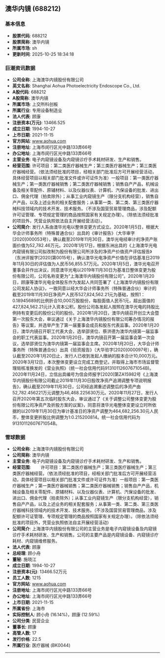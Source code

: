 ## 澳华内镜 (688212)

### 基本信息

- **股票代码**: 688212
- **股票简称**: 澳华内镜
- **所属市场**: sh
- **更新时间**: 2025-10-25 18:34:18

### 巨潮资讯数据

- **公司全称**: 上海澳华内镜股份有限公司
- **英文名称**: Shanghai Aohua Photoelectricity Endoscope Co., Ltd.
- **A股代码**: 688212
- **A股简称**: 澳华内镜
- **所属市场**: 上交所科创板
- **所属行业**: 专用设备制造业
- **法人代表**: 顾康
- **注册资本(万元)**: 13466.525
- **成立日期**: 1994-10-27
- **上市日期**: 2021-11-15
- **官方网站**: www.aohua.com
- **注册地址**: 上海市闵行区光中路133弄66号
- **办公地址**: 上海市闵行区光中路133弄66号
- **主营业务**: 电子内窥镜设备及内窥镜诊疗手术耗材研发、生产和销售。
- **经营范围**: 许可项目：第二类医疗器械生产；第三类医疗器械生产；第三类医疗器械经营。（依法须经批准的项目，经相关部门批准后方可开展经营活动，具体经营项目以相关部门批准文件或许可证件为准）一般项目：第一类医疗器械生产；第一类医疗器械销售；第二类医疗器械销售；销售自产产品，机械设备及相关零配件、原辅材料、以及仪器仪表、计算机、汽保设备的批发、进出口、佣金代理（拍卖除外）；从事工业内窥镜生产（限分支机构经营），销售自产产品，以及上述业务的相关配套服务；从事第一类、第二类、第三类医疗器械科技领域内的技术开发、技术服务。（不涉及国营贸易管理商品，涉及配额许可证管理、专项规定管理的商品按照国家有关规定办理）。（除依法须经批准的项目外，凭营业执照依法自主开展经营活动）。
- **公司简介**: 发行人系由澳华光电以整体变更方式设立。2020年1月5日，根据大华会计师事务所（特殊普通合伙）出具的《审计报告》（大华审字[2020]000053号），确认截至2019年11月30日，澳华光电经审计的净资产账面价值为52,782.46万元。2020年1月17日，根据东洲出具的《上海澳华光电内窥镜有限公司拟改制为股份有限公司所涉及的净资产价值资产评估报告》（东洲评报字[2020]第0015号），确认澳华光电净资产价值在评估基准日2019年11月30日的评估值为人民币56,855.57万元。2020年1月5日，澳华光电召开董事会并作出决议，同意澳华光电以2019年11月30日为基准日整体变更为股份有限公司，公司名称变更为“上海澳华内镜股份有限公司”。2020年1月20日，顾康等澳华光电全体股东作为发起人共同签署了《上海澳华内镜股份有限公司发起人协议》，一致同意以经大华会计师事务所（特殊普通合伙）审计的截至2019年11月30日净资产人民币527,824,562.21元为基础，按照1：0.18945689的比例折合10,000万股股份，每股面值人民币1元，超出面值的427,824,562.21元计入资本公积。股份公司各发起人按照在澳华光电的持股比例持有变更后的股份公司的股份。2020年1月20日，澳华内镜召开创立大会暨第一次股东大会，审议通过《关于上海澳华内镜股份有限公司筹办情况的报告》等议案，并选举产生了第一届董事会成员和股东代表监事。2020年1月20日，澳华内镜召开职工代表大会，选举邵贤位、蔡洪德为澳华内镜第一届监事会的职工代表监事。2020年1月20日，澳华内镜召开第一届监事会第一次会议，选举邵贤位为澳华内镜第一届监事会主席。2020年1月20日，大华会计师事务所（特殊普通合伙）出具《验资报告》（大华验字[2020]000097号），确认截至2020年1月20日止，发行人已收到发起人缴纳的股本合计10,000万元。2020年3月12日，本次整体变更设立完成工商登记，并取得上海市市场监督管理局核准换发的《营业执照》（统一社会信用代码91310112607671054B)。2020年11月24日，立信出具编号为信会师报字[2020]第ZA15982号《上海澳华内镜股份有限公司截止2019年11月30日股改净资产追溯调整专项说明报告》，确认截至2019年11月30日，公司经追溯重述调整后的净资产由52,782.456221万元调整为46,468.225630万元。2020年11月27日，发行人召开2020年第五次临时股东大会，审议通过了《关于调整公司整体变更为股份有限公司净资产及折股方案的议案》，同意将澳华光电整体变更设立时所依据的以2019年11月30日为审计基准日的净资产调整为464,682,256.30元人民币，整体变更折股比例调整为1:0.215200814。统一社会信用代码为91310112607671054B。

### 雪球数据

- **公司全称**: 上海澳华内镜股份有限公司
- **公司简称**: 澳华内镜
- **主营业务**: 电子内窥镜设备及内窥镜诊疗手术耗材研发、生产和销售。
- **经营范围**: 　　许可项目：第二类医疗器械生产；第三类医疗器械生产；第三类医疗器械经营。（依法须经批准的项目，经相关部门批准后方可开展经营活动，具体经营项目以相关部门批准文件或许可证件为准）一般项目：第一类医疗器械生产；第一类医疗器械销售；第二类医疗器械销售；销售自产产品，机械设备及相关零配件、原辅材料、以及仪器仪表、计算机、汽保设备的批发、进出口、佣金代理（拍卖除外）；从事工业内窥镜生产（限分支机构经营），销售自产产品，以及上述业务的相关配套服务；从事第一类、第二类、第三类医疗器械科技领域内的技术开发、技术服务。（不涉及国营贸易管理商品，涉及配额许可证管理、专项规定管理的商品按照国家有关规定办理）。（除依法须经批准的项目外，凭营业执照依法自主开展经营活动）
- **公司简介**: 上海澳华内镜股份有限公司的主营业务是电子内窥镜设备及内窥镜诊疗手术耗材研发、生产和销售。公司的主要产品是内窥镜设备、内窥镜诊疗耗材、内窥镜维修服务。
- **法人代表**: 顾康
- **总经理**: 顾小舟
- **董秘**: 施晓江
- **成立日期**: 1994-10-27
- **注册资本(元)**: 13466.52万元
- **员工人数**: 1215
- **官方网站**: www.aohua.com
- **注册地址**: 上海市闵行区光中路133弄66号
- **办公地址**: 上海市闵行区光中路133弄66号
- **上市日期**: 2021-11-15
- **所属省份**: 上海市
- **实际控制人**: 顾小舟 (16.14%)，顾康 (12.59%)
- **公司分类**: 民营企业
- **董事长**: 顾康
- **高管人数**: 17
- **发行价格**: 22.5
- **所属行业**: 医疗器械 (BK0044)

---